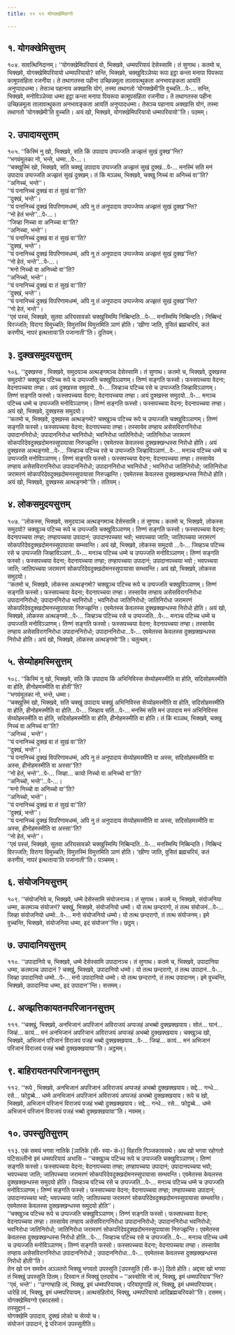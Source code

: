 ```yaml
---
title: ११ ११ योगक्खेमिवग्गो

---
```



## १. योगक्खेमिसुत्तम्

१०४. सावत्थिनिदानम्। ‘‘योगक्खेमिपरियायं वो, भिक्खवे, धम्मपरियायं देसेस्सामि। तं सुणाथ। कतमो च, भिक्खवे, योगक्खेमिपरियायो धम्मपरियायो? सन्ति, भिक्खवे, चक्खुविञ्ञेय्या रूपा इट्ठा कन्ता मनापा पियरूपा कामूपसंहिता रजनीया। ते तथागतस्स पहीना उच्छिन्नमूला तालावत्थुकता अनभावङ्कता आयतिं अनुप्पादधम्मा। तेसञ्च पहानाय अक्खासि योगं, तस्मा तथागतो ‘योगक्खेमी’ति वुच्चति…पे॰… सन्ति, भिक्खवे, मनोविञ्ञेय्या धम्मा इट्ठा कन्ता मनापा पियरूपा कामूपसंहिता रजनीया। ते तथागतस्स पहीना उच्छिन्नमूला तालावत्थुकता अनभावङ्कता आयतिं अनुप्पादधम्मा। तेसञ्च पहानाय अक्खासि योगं, तस्मा तथागतो ‘योगक्खेमी’ति वुच्चति। अयं खो, भिक्खवे, योगक्खेमिपरियायो धम्मपरियायो’’ति। पठमम्।  


## २. उपादायसुत्तम्

१०५. ‘‘किस्मिं नु खो, भिक्खवे, सति किं उपादाय उप्पज्जति अज्झत्तं सुखं दुक्ख’’न्ति?  
‘‘भगवंमूलका नो, भन्ते, धम्मा…पे॰…।  
‘‘चक्खुस्मिं खो, भिक्खवे, सति चक्खुं उपादाय उप्पज्जति अज्झत्तं सुखं दुक्खं…पे॰… मनस्मिं सति मनं उपादाय उप्पज्जति अज्झत्तं सुखं दुक्खम्। तं किं मञ्ञथ, भिक्खवे, चक्खु निच्चं वा अनिच्चं वा’’ति?  
‘‘अनिच्चं, भन्ते’’।  
‘‘यं पनानिच्चं दुक्खं वा तं सुखं वा’’ति?  
‘‘दुक्खं, भन्ते’’।  
‘‘यं पनानिच्चं दुक्खं विपरिणामधम्मं, अपि नु तं अनुपादाय उप्पज्जेय्य अज्झत्तं सुखं दुक्ख’’न्ति?  
‘‘नो हेतं भन्ते’’…पे॰…।  
‘‘जिव्हा निच्चा वा अनिच्चा वा’’ति?  
‘‘अनिच्चा, भन्ते’’।  
‘‘यं पनानिच्चं दुक्खं वा तं सुखं वा’’ति?  
‘‘दुक्खं, भन्ते’’।  
‘‘यं पनानिच्चं दुक्खं विपरिणामधम्मं, अपि नु तं अनुपादाय उप्पज्जेय्य अज्झत्तं सुखं दुक्ख’’न्ति?  
‘‘नो हेतं, भन्ते’’…पे॰…।  
‘‘मनो निच्चो वा अनिच्चो वा’’ति?  
‘‘अनिच्चो, भन्ते’’।  
‘‘यं पनानिच्चं दुक्खं वा तं सुखं वा’’ति?  
‘‘दुक्खं, भन्ते’’।  
‘‘यं पनानिच्चं दुक्खं विपरिणामधम्मं, अपि नु तं अनुपादाय उप्पज्जेय्य अज्झत्तं सुखं दुक्ख’’न्ति?  
‘‘नो हेतं, भन्ते’’।  
‘‘एवं पस्सं, भिक्खवे, सुतवा अरियसावको चक्खुस्मिम्पि निब्बिन्दति…पे॰… मनस्मिम्पि निब्बिन्दति। निब्बिन्दं विरज्जति; विरागा विमुच्चति; विमुत्तस्मिं विमुत्तमिति ञाणं होति। ‘खीणा जाति, वुसितं ब्रह्मचरियं, कतं करणीयं, नापरं इत्थत्ताया’ति पजानाती’’ति। दुतियम्।  


## ३. दुक्खसमुदयसुत्तम्

१०६. ‘‘दुक्खस्स , भिक्खवे, समुदयञ्च अत्थङ्गमञ्च देसेस्सामि। तं सुणाथ। कतमो च, भिक्खवे, दुक्खस्स समुदयो? चक्खुञ्च पटिच्च रूपे च उप्पज्जति चक्खुविञ्ञाणम्। तिण्णं सङ्गति फस्सो। फस्सपच्चया वेदना; वेदनापच्चया तण्हा। अयं दुक्खस्स समुदयो…पे॰… जिव्हञ्च पटिच्च रसे च उप्पज्जति जिव्हाविञ्ञाणम्। तिण्णं सङ्गति फस्सो। फस्सपच्चया वेदना; वेदनापच्चया तण्हा। अयं दुक्खस्स समुदयो…पे॰… मनञ्च पटिच्च धम्मे च उप्पज्जति मनोविञ्ञाणम्। तिण्णं सङ्गति फस्सो। फस्सपच्चया वेदना; वेदनापच्चया तण्हा। अयं खो, भिक्खवे, दुक्खस्स समुदयो।  
‘‘कतमो च, भिक्खवे, दुक्खस्स अत्थङ्गमो? चक्खुञ्च पटिच्च रूपे च उप्पज्जति चक्खुविञ्ञाणम्। तिण्णं सङ्गति फस्सो। फस्सपच्चया वेदना; वेदनापच्चया तण्हा। तस्सायेव तण्हाय असेसविरागनिरोधा उपादाननिरोधो; उपादाननिरोधा भवनिरोधो; भवनिरोधा जातिनिरोधो; जातिनिरोधा जरामरणं सोकपरिदेवदुक्खदोमनस्सुपायासा निरुज्झन्ति। एवमेतस्स केवलस्स दुक्खक्खन्धस्स निरोधो होति। अयं दुक्खस्स अत्थङ्गमो…पे॰… जिव्हञ्च पटिच्च रसे च उप्पज्जति जिव्हाविञ्ञाणं…पे॰… मनञ्च पटिच्च धम्मे च उप्पज्जति मनोविञ्ञाणम्। तिण्णं सङ्गति फस्सो। फस्सपच्चया वेदना; वेदनापच्चया तण्हा। तस्सायेव तण्हाय असेसविरागनिरोधा उपादाननिरोधो; उपादाननिरोधा भवनिरोधो ; भवनिरोधा जातिनिरोधो; जातिनिरोधा जरामरणं सोकपरिदेवदुक्खदोमनस्सुपायासा निरुज्झन्ति। एवमेतस्स केवलस्स दुक्खक्खन्धस्स निरोधो होति। अयं खो, भिक्खवे, दुक्खस्स अत्थङ्गमो’’ति। ततियम्।  


## ४. लोकसमुदयसुत्तम्

१०७. ‘‘लोकस्स, भिक्खवे, समुदयञ्च अत्थङ्गमञ्च देसेस्सामि। तं सुणाथ। कतमो च, भिक्खवे, लोकस्स समुदयो? चक्खुञ्च पटिच्च रूपे च उप्पज्जति चक्खुविञ्ञाणम्। तिण्णं सङ्गति फस्सो। फस्सपच्चया वेदना; वेदनापच्चया तण्हा; तण्हापच्चया उपादानं; उपादानपच्चया भवो; भवपच्चया जाति; जातिपच्चया जरामरणं सोकपरिदेवदुक्खदोमनस्सुपायासा सम्भवन्ति। अयं खो, भिक्खवे, लोकस्स समुदयो …पे॰… जिव्हञ्च पटिच्च रसे च उप्पज्जति जिव्हाविञ्ञाणं…पे॰… मनञ्च पटिच्च धम्मे च उप्पज्जति मनोविञ्ञाणम्। तिण्णं सङ्गति फस्सो। फस्सपच्चया वेदना; वेदनापच्चया तण्हा; तण्हापच्चया उपादानं; उपादानपच्चया भवो ; भवपच्चया जाति; जातिपच्चया जरामरणं सोकपरिदेवदुक्खदोमनस्सुपायासा सम्भवन्ति। अयं खो, भिक्खवे, लोकस्स समुदयो।  
‘‘कतमो च, भिक्खवे, लोकस्स अत्थङ्गमो? चक्खुञ्च पटिच्च रूपे च उप्पज्जति चक्खुविञ्ञाणम्। तिण्णं सङ्गति फस्सो। फस्सपच्चया वेदना; वेदनापच्चया तण्हा। तस्सायेव तण्हाय असेसविरागनिरोधा उपादाननिरोधो; उपादाननिरोधा भवनिरोधो ; भवनिरोधा जातिनिरोधो; जातिनिरोधा जरामरणं सोकपरिदेवदुक्खदोमनस्सुपायासा निरुज्झन्ति। एवमेतस्स केवलस्स दुक्खक्खन्धस्स निरोधो होति। अयं खो, भिक्खवे, लोकस्स अत्थङ्गमो…पे॰… जिव्हञ्च पटिच्च रसे च उप्पज्जति…पे॰… मनञ्च पटिच्च धम्मे च उप्पज्जति मनोविञ्ञाणम्। तिण्णं सङ्गति फस्सो। फस्सपच्चया वेदना; वेदनापच्चया तण्हा। तस्सायेव तण्हाय असेसविरागनिरोधा उपादाननिरोधो; उपादाननिरोधा…पे॰… एवमेतस्स केवलस्स दुक्खक्खन्धस्स निरोधो होति। अयं खो, भिक्खवे, लोकस्स अत्थङ्गमो’’ति। चतुत्थम्।  


## ५. सेय्योहमस्मिसुत्तम्

१०८. ‘‘किस्मिं नु खो, भिक्खवे, सति किं उपादाय किं अभिनिविस्स सेय्योहमस्मीति वा होति, सदिसोहमस्मीति वा होति, हीनोहमस्मीति वा होती’’ति?  
‘‘भगवंमूलका नो, भन्ते, धम्मा।  
‘‘चक्खुस्मिं खो, भिक्खवे, सति चक्खुं उपादाय चक्खुं अभिनिविस्स सेय्योहमस्मीति वा होति, सदिसोहमस्मीति वा होति, हीनोहमस्मीति वा होति…पे॰… जिव्हाय सति…पे॰… मनस्मिं सति मनं उपादाय मनं अभिनिविस्स सेय्योहमस्मीति वा होति, सदिसोहमस्मीति वा होति, हीनोहमस्मीति वा होति। तं किं मञ्ञथ, भिक्खवे, चक्खु निच्चं वा अनिच्चं वा’’ति?  
‘‘अनिच्चं , भन्ते’’।  
‘‘यं पनानिच्चं दुक्खं वा तं सुखं वा’’ति?  
‘‘दुक्खं, भन्ते’’।  
‘‘यं पनानिच्चं दुक्खं विपरिणामधम्मं, अपि नु तं अनुपादाय सेय्योहमस्मीति वा अस्स, सदिसोहमस्मीति वा अस्स, हीनोहमस्मीति वा अस्सा’’ति?  
‘‘नो हेतं, भन्ते’’…पे॰… जिव्हा… कायो निच्चो वा अनिच्चो वा’’ति?  
‘‘अनिच्चो, भन्ते’’…पे॰…।  
‘‘मनो निच्चो वा अनिच्चो वा’’ति?  
‘‘अनिच्चो, भन्ते’’।  
‘‘यं पनानिच्चं दुक्खं वा तं सुखं वा’’ति?  
‘‘दुक्खं, भन्ते’’।  
‘‘यं पनानिच्चं दुक्खं विपरिणामधम्मं, अपि नु तं अनुपादाय सेय्योहमस्मीति वा अस्स, सदिसोहमस्मीति वा अस्स, हीनोहमस्मीति वा अस्सा’’ति?  
‘‘नो हेतं, भन्ते’’।  
‘‘एवं पस्सं, भिक्खवे, सुतवा अरियसावको चक्खुस्मिम्पि निब्बिन्दति…पे॰… मनस्मिम्पि निब्बिन्दति। निब्बिन्दं विरज्जति; विरागा विमुच्चति; विमुत्तस्मिं विमुत्तमिति ञाणं होति। ‘खीणा जाति, वुसितं ब्रह्मचरियं, कतं करणीयं, नापरं इत्थत्ताया’ति पजानाती’’ति। पञ्चमम्।  


## ६. संयोजनियसुत्तम्

१०९. ‘‘संयोजनिये च, भिक्खवे, धम्मे देसेस्सामि संयोजनञ्च। तं सुणाथ। कतमे च, भिक्खवे, संयोजनिया धम्मा, कतमञ्च संयोजनं? चक्खुं, भिक्खवे, संयोजनियो धम्मो। यो तत्थ छन्दरागो, तं तत्थ संयोजनं…पे॰… जिव्हा संयोजनियो धम्मो…पे॰… मनो संयोजनियो धम्मो। यो तत्थ छन्दरागो, तं तत्थ संयोजनम्। इमे वुच्चन्ति, भिक्खवे, संयोजनिया धम्मा, इदं संयोजन’’न्ति। छट्ठम्।  


## ७. उपादानियसुत्तम्

११०. ‘‘उपादानिये च, भिक्खवे, धम्मे देसेस्सामि उपादानञ्च। तं सुणाथ। कतमे च, भिक्खवे, उपादानिया धम्मा, कतमञ्च उपादानं ? चक्खुं, भिक्खवे, उपादानियो धम्मो। यो तत्थ छन्दरागो, तं तत्थ उपादानं…पे॰… जिव्हा उपादानियो धम्मो…पे॰… मनो उपादानियो धम्मो। यो तत्थ छन्दरागो, तं तत्थ उपादानम्। इमे वुच्चन्ति, भिक्खवे, उपादानिया धम्मा, इदं उपादान’’न्ति। सत्तमम्।  


## ८. अज्झत्तिकायतनपरिजाननसुत्तम्

१११. ‘‘चक्खुं, भिक्खवे, अनभिजानं अपरिजानं अविराजयं अप्पजहं अभब्बो दुक्खक्खयाय। सोतं… घानं… जिव्हं… कायं… मनं अनभिजानं अपरिजानं अविराजयं अप्पजहं अभब्बो दुक्खक्खयाय। चक्खुञ्च खो, भिक्खवे, अभिजानं परिजानं विराजयं पजहं भब्बो दुक्खक्खयाय…पे॰… जिव्हं… कायं… मनं अभिजानं परिजानं विराजयं पजहं भब्बो दुक्खक्खयाया’’ति। अट्ठमम्।  


## ९. बाहिरायतनपरिजाननसुत्तम्

११२. ‘‘रूपे , भिक्खवे, अनभिजानं अपरिजानं अविराजयं अप्पजहं अभब्बो दुक्खक्खयाय। सद्दे… गन्धे… रसे… फोट्ठब्बे… धम्मे अनभिजानं अपरिजानं अविराजयं अप्पजहं अभब्बो दुक्खक्खयाय। रूपे च खो, भिक्खवे, अभिजानं परिजानं विराजयं पजहं भब्बो दुक्खक्खयाय। सद्दे… गन्धे… रसे… फोट्ठब्बे… धम्मे अभिजानं परिजानं विराजयं पजहं भब्बो दुक्खक्खयाया’’ति। नवमम्।  


## १०. उपस्सुतिसुत्तम्

११३. एकं समयं भगवा नातिके [ञातिके (सी॰ स्या॰ कं॰)] विहरति गिञ्जकावसथे। अथ खो भगवा रहोगतो पटिसल्लीनो इमं धम्मपरियायं अभासि – ‘‘चक्खुञ्च पटिच्च रूपे च उप्पज्जति चक्खुविञ्ञाणम्। तिण्णं सङ्गति फस्सो। फस्सपच्चया वेदना; वेदनापच्चया तण्हा; तण्हापच्चया उपादानं; उपादानपच्चया भवो; भवपच्चया जाति; जातिपच्चया जरामरणं सोकपरिदेवदुक्खदोमनस्सुपायासा सम्भवन्ति। एवमेतस्स केवलस्स दुक्खक्खन्धस्स समुदयो होति। जिव्हञ्च पटिच्च रसे च उप्पज्जति…पे॰… मनञ्च पटिच्च धम्मे च उप्पज्जति मनोविञ्ञाणम्। तिण्णं सङ्गति फस्सो। फस्सपच्चया वेदना; वेदनापच्चया तण्हा; तण्हापच्चया उपादानं; उपादानपच्चया भवो; भवपच्चया जाति; जातिपच्चया जरामरणं सोकपरिदेवदुक्खदोमनस्सुपायासा सम्भवन्ति। एवमेतस्स केवलस्स दुक्खक्खन्धस्स समुदयो होति’’।  
‘‘चक्खुञ्च पटिच्च रूपे च उप्पज्जति चक्खुविञ्ञाणम्। तिण्णं सङ्गति फस्सो। फस्सपच्चया वेदना; वेदनापच्चया तण्हा। तस्सायेव तण्हाय असेसविरागनिरोधा उपादाननिरोधो; उपादाननिरोधा भवनिरोधो; भवनिरोधा जातिनिरोधो; जातिनिरोधा जरामरणं सोकपरिदेवदुक्खदोमनस्सुपायासा निरुज्झन्ति। एवमेतस्स केवलस्स दुक्खक्खन्धस्स निरोधो होति…पे॰… जिव्हञ्च पटिच्च रसे च उप्पज्जति…पे॰… मनञ्च पटिच्च धम्मे च उप्पज्जति मनोविञ्ञाणम्। तिण्णं सङ्गति फस्सो। फस्सपच्चया वेदना; वेदनापच्चया तण्हा। तस्सायेव तण्हाय असेसविरागनिरोधा उपादाननिरोधो ; उपादाननिरोधा…पे॰… एवमेतस्स केवलस्स दुक्खक्खन्धस्स निरोधो होती’’ति।  
तेन खो पन समयेन अञ्ञतरो भिक्खु भगवतो उपस्सुति [उपस्सुतिं (सी॰ क॰)] ठितो होति। अद्दसा खो भगवा तं भिक्खुं उपस्सुति ठितम्। दिस्वान तं भिक्खुं एतदवोच – ‘‘अस्सोसि नो त्वं, भिक्खु, इमं धम्मपरियाय’’न्ति? ‘‘एवं, भन्ते’’। ‘‘उग्गण्हाहि त्वं, भिक्खु, इमं धम्मपरियायम्। परियापुणाहि त्वं, भिक्खु, इमं धम्मपरियायम्। धारेहि त्वं, भिक्खु, इमं धम्मपरियायम्। अत्थसंहितोयं, भिक्खु, धम्मपरियायो आदिब्रह्मचरियको’’ति। दसमम्।  
योगक्खेमिवग्गो एकादसमो।  
तस्सुद्दानं –  
योगक्खेमि उपादाय, दुक्खं लोको च सेय्यो च।  
संयोजनं उपादानं, द्वे परिजानं उपस्सुतीति॥  